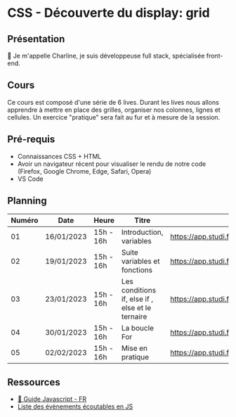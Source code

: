 # CSS - Découverte du display: grid

## Présentation

👋 Je m'appelle Charline, je suis développeuse full stack, spécialisée front-end.

## Cours

Ce cours est composé d'une série de 6 lives.
Durant les lives nous allons apprendre à mettre en place des grilles, organiser nos colonnes, lignes et cellules.
Un exercice "pratique" sera fait au fur et à mesure de la session.

## Pré-requis

- Connaissances CSS + HTML
- Avoir un navigateur récent pour visualiser le rendu de notre code (Firefox, Google Chrome, Edge, Safari, Opera)
- VS Code

## Planning

| Numéro | Date       | Heure     | Titre                                            | Replay                                               |
| ------ | ---------- | --------- | ------------------------------------------------ | ---------------------------------------------------- |
| 01     | 16/01/2023 | 15h - 16h | Introduction, variables                          | https://app.studi.fr/#/dashboard/events/47031/replay |
| 02     | 19/01/2023 | 15h - 16h | Suite variables et fonctions                     | https://app.studi.fr/v3/events/47032/replay          |
| 03     | 23/01/2023 | 15h - 16h | Les conditions if, else if , else et le ternaire | https://app.studi.fr/v3/events/47033/replay          |
| 04     | 30/01/2023 | 15h - 16h | La boucle For                                    | https://app.studi.fr/v3/events/47034/replay          |
| 05     | 02/02/2023 | 15h - 16h | Mise en pratique                                 | https://app.studi.fr/v3/events/47035/replay          |

## Ressources

- [📖 Guide Javascript - FR](https://developer.mozilla.org/fr/docs/Web/JavaScript/Guide)
- [Liste des évènements écoutables en JS](https://developer.mozilla.org/fr/docs/Web/API/Event)
